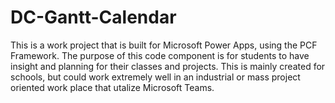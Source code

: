 # DC-Gantt-Calendar
This is a work project that is built for Microsoft Power Apps, using the PCF Framework. The purpose of this code component is for students to have insight and planning for their classes and projects. This is mainly created for schools, but could work extremely well in an industrial or mass project oriented work place that utalize Microsoft Teams.
